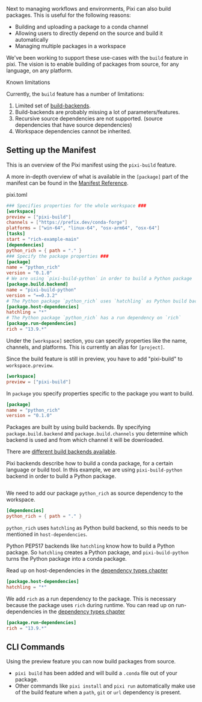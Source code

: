 Next to managing workflows and environments, Pixi can also build packages. This is useful for the following reasons:

- Building and uploading a package to a conda channel
- Allowing users to directly depend on the source and build it automatically
- Managing multiple packages in a workspace

We've been working to support these use-cases with the `build` feature in pixi. The vision is to enable building of packages from source, for any language, on any platform.

Known limitations

Currently, the `build` feature has a number of limitations:

1. Limited set of [build-backends](https://github.com/prefix-dev/pixi-build-backends).
1. Build-backends are probably missing a lot of parameters/features.
1. Recursive source dependencies are not supported. (source dependencies that have source dependencies)
1. Workspace dependencies cannot be inherited.

## Setting up the Manifest

This is an overview of the Pixi manifest using the `pixi-build` feature.

A more in-depth overview of what is available in the `[package]` part of the manifest can be found in the [Manifest Reference](../../reference/pixi_manifest/#the-package-section).

pixi.toml

```toml
### Specifies properties for the whole workspace ###
[workspace]
preview = ["pixi-build"]
channels = ["https://prefix.dev/conda-forge"]
platforms = ["win-64", "linux-64", "osx-arm64", "osx-64"]
[tasks]
start = "rich-example-main"
[dependencies]
python_rich = { path = "." }
### Specify the package properties ###
[package]
name = "python_rich"
version = "0.1.0"
# We are using `pixi-build-python` in order to build a Python package
[package.build.backend]
name = "pixi-build-python"
version = "==0.3.2"
# The Python package `python_rich` uses `hatchling` as Python build backend
[package.host-dependencies]
hatchling = "*"
# The Python package `python_rich` has a run dependency on `rich`
[package.run-dependencies]
rich = "13.9.*"

```

Under the `[workspace]` section, you can specify properties like the name, channels, and platforms. This is currently an alias for `[project]`.

Since the build feature is still in preview, you have to add "pixi-build" to `workspace.preview`.

```toml
[workspace]
preview = ["pixi-build"]

```

In `package` you specify properties specific to the package you want to build.

```toml
[package]
name = "python_rich"
version = "0.1.0"

```

Packages are built by using build backends. By specifying `package.build.backend` and `package.build.channels` you determine which backend is used and from which channel it will be downloaded.

There are [different build backends available](https://prefix-dev.github.io/pixi-build-backends/).

Pixi backends describe how to build a conda package, for a certain language or build tool. In this example, we are using `pixi-build-python` backend in order to build a Python package.

```toml


```

We need to add our package `python_rich` as source dependency to the workspace.

```toml
[dependencies]
python_rich = { path = "." }

```

`python_rich` uses `hatchling` as Python build backend, so this needs to be mentioned in `host-dependencies`.

Python PEP517 backends like `hatchling` know how to build a Python package. So `hatchling` creates a Python package, and `pixi-build-python` turns the Python package into a conda package.

Read up on host-dependencies in the [dependency types chapter](../dependency_types/#host-dependencies)

```toml
[package.host-dependencies]
hatchling = "*"

```

We add `rich` as a run dependency to the package. This is necessary because the package uses `rich` during runtime. You can read up on run-dependencies in the [dependency types chapter](../dependency_types/#dependencies-run-dependencies)

```toml
[package.run-dependencies]
rich = "13.9.*"

```

## CLI Commands

Using the preview feature you can now build packages from source.

- `pixi build` has been added and will build a `.conda` file out of your package.
- Other commands like `pixi install` and `pixi run` automatically make use of the build feature when a `path`, `git` or `url` dependency is present.
